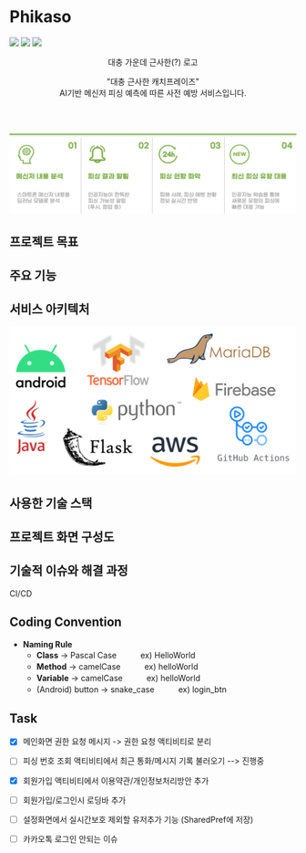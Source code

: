# Phikaso

![](https://github.com/Phikaso-Team/Phikaso/actions/workflows/android.yml/badge.svg)
![](https://img.shields.io/github/contributors/Phikaso-Team/Phikaso)
![](https://img.shields.io/github/issues/Phikaso-Team/Phikaso)


<p align="center">
<div align="center">
<!-- <img src="~~~~~" width="50%"/>  -->
대충 가운데 근사한(?) 로고</div>
</p>
<p align="center">"대충 근사한 캐치프레이즈"<br>AI기반 메신저 피싱 예측에 따른 사전 예방 서비스입니다.</p>
<br>
<br>

![](./docs/img_goal.png)

## 프로젝트 목표

## 주요 기능

## 서비스 아키텍처
![](./docs/img_tech.png)

## 사용한 기술 스택

## 프로젝트 화면 구성도

## 기술적 이슈와 해결 과정

CI/CD


## Coding Convention
+ **Naming Rule**
  + **Class** -> Pascal Case　　　ex) HelloWorld
  + **Method** -> camelCase　　　ex) helloWorld
  + **Variable** -> camelCase　　　ex) helloWorld
   + (Android) button -> snake_case　　　ex) login_btn
  
## Task
- [x] 메인화면 권한 요청 메시지 -> 권한 요청 액티비티로 분리
- [ ] 피싱 번호 조회 액티비티에서 최근 통화/메시지 기록 불러오기  --> 진행중
- [x] 회원가입 액티비티에서 이용약관/개인정보처리방안 추가
- [ ] 회원가입/로그인시 로딩바 추가
- [ ] 설정화면에서 실시간보호 제외할 유저추가 기능 (SharedPref에 저장)
- [ ] 카카오톡 로그인 안되는 이슈


